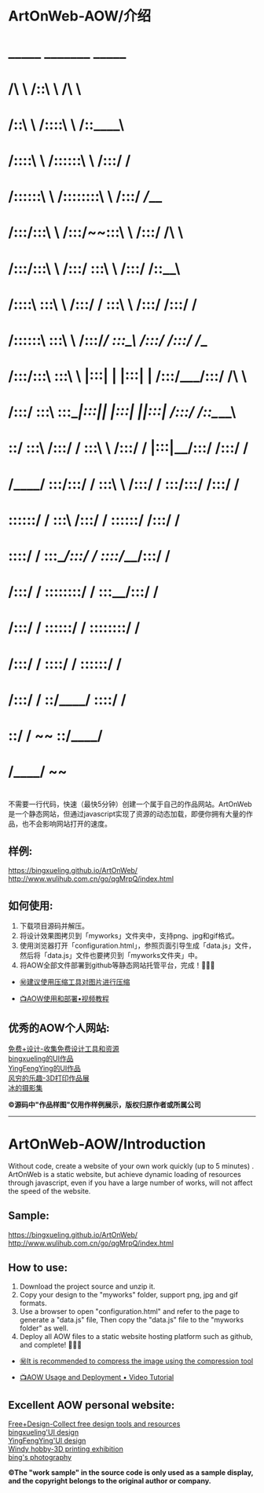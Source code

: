 # ArtOnWeb-AOW/介绍


#            _____                   _______                   _____          
#           /\    \                 /::\    \                 /\    \         
#          /::\    \               /::::\    \               /::\____\        
#         /::::\    \             /::::::\    \             /:::/    /        
#        /::::::\    \           /::::::::\    \           /:::/   _/___      
#       /:::/\:::\    \         /:::/~~\:::\    \         /:::/   /\    \     
#      /:::/__\:::\    \       /:::/    \:::\    \       /:::/   /::\____\    
#     /::::\   \:::\    \     /:::/    / \:::\    \     /:::/   /:::/    /    
#    /::::::\   \:::\    \   /:::/____/   \:::\____\   /:::/   /:::/   _/___  
#   /:::/\:::\   \:::\    \ |:::|    |     |:::|    | /:::/___/:::/   /\    \ 
#  /:::/  \:::\   \:::\____\|:::|____|     |:::|    ||:::|   /:::/   /::\____\
#  \::/    \:::\  /:::/    / \:::\    \   /:::/    / |:::|__/:::/   /:::/    /
#   \/____/ \:::\/:::/    /   \:::\    \ /:::/    /   \:::\/:::/   /:::/    / 
#            \::::::/    /     \:::\    /:::/    /     \::::::/   /:::/    /  
#             \::::/    /       \:::\__/:::/    /       \::::/___/:::/    /   
#             /:::/    /         \::::::::/    /         \:::\__/:::/    /    
#            /:::/    /           \::::::/    /           \::::::::/    /     
#           /:::/    /             \::::/    /             \::::::/    /      
#          /:::/    /               \::/____/               \::::/    /       
#          \::/    /                 ~~                      \::/____/        
#           \/____/                                           ~~              
#                                                                             


不需要一行代码，快速（最快5分钟）创建一个属于自己的作品网站。ArtOnWeb是一个静态网站，但通过javascript实现了资源的动态加载，即便你拥有大量的作品，也不会影响网站打开的速度。

## 样例:  
https://bingxueling.github.io/ArtOnWeb/  
http://www.wulihub.com.cn/go/qgMrpQ/index.html  

## 如何使用:  
1. 下载项目源码并解压。
2. 将设计效果图拷贝到「myworks」文件夹中，支持png、jpg和gif格式。
3. 使用浏览器打开「configuration.html」，参照页面引导生成「data.js」文件，然后将「data.js」文件也要拷贝到「myworks文件夹」中。
4. 将AOW全部文件部署到github等静态网站托管平台，完成！👏👏👏
* [㊙️建议使用压缩工具对图片进行压缩](https://github.com/kornelski/pngquant)

* [📺AOW使用和部署•视频教程](https://mp.weixin.qq.com/s?__biz=MzU2MzA3Mjg3Ng==&mid=2247483942&idx=1&sn=53bb994ff010e611a16b14e59ae79b61&chksm=fc5e9825cb29113318effeea05af8238560301db28c575b8590de7087e0ecf3f3f1b16894390&token=1299134327&lang=zh_CN#rd)  

## 优秀的AOW个人网站:  
[免费+设计-收集免费设计工具和资源](http://www.wulihub.com.cn/go/WwB6pq/index.html)  
[bingxueling的UI作品](http://www.wulihub.com.cn/go/QoBGXW/index.html)  
[YingFengYing的UI作品](http://www.wulihub.com.cn/go/J6e58Q/index.html)  
[风穷的乐趣-3D打印作品展](http://www.wulihub.com.cn/go/JMBdEq/index.html)  
[冰的摄影集](http://www.wulihub.com.cn/go/QKjOZW/index.html)  

__©源码中"作品样图"仅用作样例展示，版权归原作者或所属公司__

---

# ArtOnWeb-AOW/Introduction

Without code, create a website of your own work quickly (up to 5 minutes) . ArtOnWeb is a static website, but achieve dynamic loading of resources through javascript, even if you have a large number of works, will not affect the speed of the website.

## Sample:  
https://bingxueling.github.io/ArtOnWeb/  
http://www.wulihub.com.cn/go/qgMrpQ/index.html  

## How to use:  
1. Download the project source and unzip it.
2. Copy your design to the "myworks" folder, support png, jpg and gif formats.
3. Use a browser to open "configuration.html" and refer to the page to generate a "data.js" file, Then copy the "data.js" file to the "myworks folder" as well.
4. Deploy all AOW files to a static website hosting platform such as github, and complete! 👏👏👏
* [㊙️It is recommended to compress the image using the compression tool](https://github.com/kornelski/pngquant)

* [📺AOW Usage and Deployment • Video Tutorial](https://www.youtube.com/watch?v=NAyT3AyBavA)

## Excellent AOW personal website:
[Free+Design-Collect free design tools and resources](http://www.wulihub.com.cn/go/WwB6pq/index.html)  
[bingxueling'UI design](http://www.wulihub.com.cn/go/QoBGXW/index.html)  
[YingFengYing'UI design](http://www.wulihub.com.cn/go/J6e58Q/index.html)  
[Windy hobby-3D printing exhibition](http://www.wulihub.com.cn/go/JMBdEq/index.html)  
[bing's photography](http://www.wulihub.com.cn/go/QKjOZW/index.html)  

__©The "work sample" in the source code is only used as a sample display, and the copyright belongs to the original author or company.__
